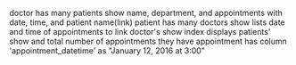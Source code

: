 doctor
  has many patients
  show
    name, department, and appointments with date, time, and patient name(link)
patient
  has many doctors
  show
    lists date and time of appointments to link doctor's show
  index
    displays patients' show and total number of appointments they have
appointment
  has column 'appointment_datetime' as "January 12, 2016 at 3:00"
